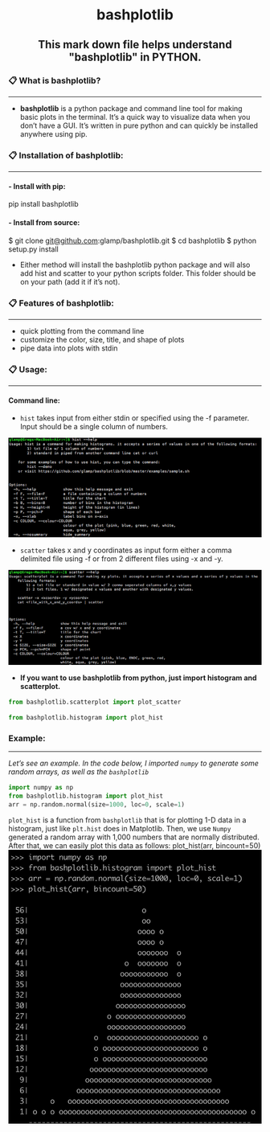 <h1 align="center"> bashplotlib </h1>

<h2 align="center"> This mark down file helps understand "bashplotlib" in PYTHON.</h2>

### 📋 What is bashplotlib?
-------
   - **bashplotlib** is a python package and command line tool for making basic plots in the terminal. It’s a quick way to visualize data when you don’t have a GUI. It’s written in pure python and can quickly be installed anywhere using pip.


### 📋 Installation of bashplotlib: 
-------
#### - Install with pip:
pip install bashplotlib
#### - Install from source:
$ git clone git@github.com:glamp/bashplotlib.git
$ cd bashplotlib
$ python setup.py install
- Either method will install the bashplotlib python package and will also add hist and scatter to your python scripts folder. This folder should be on your path (add it if it’s not).


### 📋 Features of bashplotlib:
-----

- quick plotting from the command line
- customize the color, size, title, and shape of plots
- pipe data into plots with stdin


### 📋 Usage:
----

#### Command line:
- `hist` takes input from either stdin or specified using the -f parameter. Input should be a single column of numbers.

![png](Images/histhelp.png)

- `scatter` takes x and y coordinates as input form either a comma delimited file using -f or from 2 different files using -x and -y.

![png](Images/scatterhelp.png)

- **If you want to use bashplotlib from python, just import histogram and scatterplot.**


```python
from bashplotlib.scatterplot import plot_scatter
```


```python
from bashplotlib.histogram import plot_hist
```

### Example:
----

*Let’s see an example. In the code below, I imported `numpy` to generate some random arrays, as well as the `bashplotlib`* 


```python
import numpy as np
from bashplotlib.histogram import plot_hist
arr = np.random.normal(size=1000, loc=0, scale=1)
```

`plot_hist` is a function from `bashplotlib` that is for plotting 1-D data in a histogram, just like `plt.hist` does in Matplotlib. Then, we use `Numpy` generated a random array with 1,000 numbers that are normally distributed. After that, we can easily plot this data as follows:
plot_hist(arr, bincount=50)
![png](Images/Output.png)
